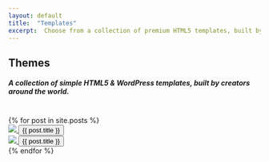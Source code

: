 ```yaml
---
layout: default
title:  "Templates"
excerpt:  Choose from a collection of premium HTML5 templates, built by creators around the world.
---
```


<div class="section text-center section-examples">
      <div class="row">
            <div class="col-md-8 ml-auto mr-auto">
                  <h2 class="title">Themes</h2>
                  <h5 class="description">A collection of simple HTML5 & WordPress templates, built by creators around the world.</h5>
            </div>
	</div>
	<br>
      <div class="container-fluid text-center">
        <div class="row">
          {% for post in site.posts %}
          <div class="col-md-6">
            <a href="{{ post.url }}" title="{{ post.title }}">
              <img src="{{ post.img }}" class="img-raised rounded img-fluid">
              <button class="btn  btn-link btn-primary btn-lg">{{ post.title }}</button>
            </a>
          </div>
          <div class="col-md-6">
            <a href="{{ post.url }}" title="{{ post.title }}">
              <img src="{{ post.img }}" class="img-raised rounded img-fluid">
              <button class="btn  btn-link btn-primary btn-lg">{{ post.title }}</button>
            </a>
          </div>
          {% endfor %}
        </div>
      </div>
</div>
